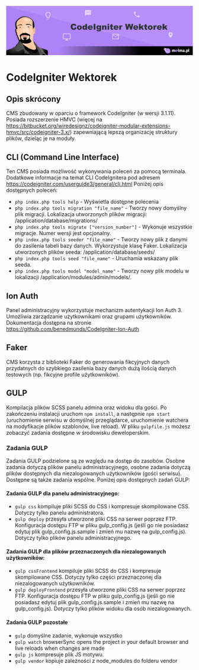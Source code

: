 ![CodeIgniter Wektorek](img/github_header_codeigniter_wektorek.png)

# CodeIgniter Wektorek

## Opis skrócony
CMS zbudowany w oparciu o framework CodeIgniter (w wersji 3.1.11). Posiada rozszerzenie HMVC (więcej na https://bitbucket.org/wiredesignz/codeigniter-modular-extensions-hmvc/src/codeigniter-3.x/) zapewniającą lepszą organizację struktury plików, dzieląc je na moduły.

## CLI (Command Line Interface)
Ten CMS posiada możliwość wykonywania poleceń za pomocą terminala. Dodatkowe informacje na temat CLI CodeIgnitera pod adresem https://codeigniter.com/userguide3/general/cli.html
Poniżej opis dostępnych poleceń:
- `php index.php tools help` - Wyświetla dostępne polecenia
- `php index.php tools migration "file_name"` - Tworzy nowy domyślny plik migracji. Lokalizacja utworzonych plików migracji: /application/database/migrations/
- `php index.php tools migrate ["version_number"]` - Wykonuje wszystkie migracje. Numer wersji jest opcjonalny.
- `php index.php tools seeder "file_name"` - Tworzy nowy plik z danymi do zasilenia tabeli bazy danych. Wykorzystuje klasę Faker. Lokalizacja utworzonych plików seeda: /application/database/seeds/
- `php index.php tools seed "file_name"` - Uruchamia wskazany plik seeda.
- `php index.php tools model "model_name"` - Tworzy nowy plik modelu w lokalizacji /application/modules/admin/models/.

## Ion Auth
Panel administracyjny wykorzystuje mechanizm autentykacji Ion Auth 3. Umożliwia zarządzanie użytkownikami oraz grupami użytkowników. Dokumentacja dostępna na stronie https://github.com/benedmunds/CodeIgniter-Ion-Auth

## Faker
CMS korzysta z biblioteki Faker do generowania fikcyjnych danych przydatnych do szybkiego zasilenia bazy danych dużą ilością danych testowych (np. fikcyjne profile użytkowników).

## GULP
Kompilacja plików SCSS panelu admina oraz widoku dla gości.
Po zakończeniu instalacji uruchom `npm install`, a następnie `npm start` (uruchomienie serwisu w domyślnej przeglądarce, uruchomienie watchera na modyfikacje plików szablonów, live reload). W pliku `gulpfile.js` możesz zobaczyć zadania dostępne w środowisku deweloperskim.

### Zadania GULP
Zadania GULP podzielone są ze względu na dostęp do zasobów. Osobne zadania dotyczą plików panelu administracyjnego, osobne zadania dotyczą plików dostępnych dla niezalogowanych użytkowników (gości serwisu). Dostępne są także zadania wspólne. Poniżej opis dostępnych zadań GULP:

#### Zadania GULP dla panelu administracyjnego:
-   `gulp css` kompiluje pliki SCSS do CSS i kompresuje skompilowane CSS. Dotyczy tylko panelu administratora.
-   `gulp deploy` przesyła utworzone pliki CSS na serwer poprzez FTP. Konfiguracja dostępu FTP w pliku gulp_config.js (jeśli go nie posiadasz edytuj plik gulp_config.js.sample i zmień mu nazwę na gulp_config.js). Dotyczy tylko plików panelu administracyjnego.

#### Zadania GULP dla plików przeznaczonych dla niezalogowanych użytkowników:
-   `gulp cssFrontend` kompiluje pliki SCSS do CSS i kompresuje skompilowane CSS. Dotyczy tylko części przeznaczonej dla niezalogowanych użytkowników.
-   `gulp deployFrontend` przesyła utworzone pliki CSS na serwer poprzez FTP. Konfiguracja dostępu FTP w pliku gulp_config.js (jeśli go nie posiadasz edytuj plik gulp_config.js.sample i zmień mu nazwę na gulp_config.js). Dotyczy tylko plików widoku dla osób niezalogowanych.

#### Zadania GULP pozostałe
-   `gulp` domyślne zadanie, wykonuje wszystko
-   `gulp watch` browserSync opens the project in your default browser and live reloads when changes are made
-   `gulp js` kompresuje plik JS motywu.
-   `gulp vendor` kopiuje zależności z node_modules do folderu vendor